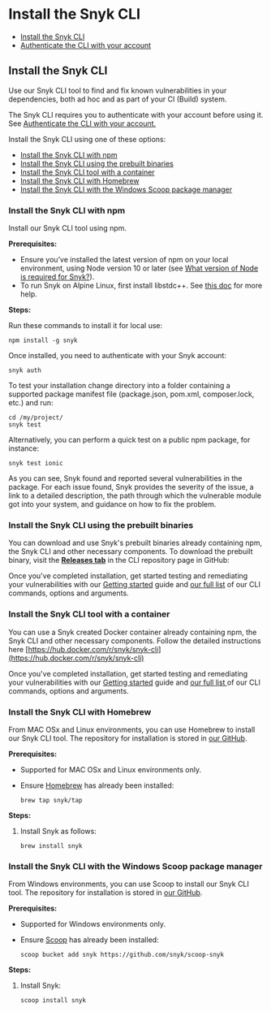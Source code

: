 # Install the Snyk CLI

* [ Install the Snyk CLI](/hc/en-us/articles/360003812538-Install-the-Snyk-CLI)
* [ Authenticate the CLI with your account](/hc/en-us/articles/360004008258-Authenticate-the-CLI-with-your-account)

##  Install the Snyk CLI

Use our Snyk CLI tool to find and fix known vulnerabilities in your dependencies, both ad hoc and as part of your CI \(Build\) system.

The Snyk CLI requires you to authenticate with your account before using it. See [Authenticate the CLI with your account.](/hc/en-us/articles/360004008258)

Install the Snyk CLI using one of these options:

* [Install the Snyk CLI with npm]()
* [Install the Snyk CLI using  the prebuilt binaries]()
* [Install the Snyk CLI tool with a container]()
* [Install the Snyk CLI with Homebrew]()
* [Install the Snyk CLI with the Windows Scoop package manager]()

### Install the Snyk CLI with npm

Install our Snyk CLI tool using npm.

**Prerequisites:**

* Ensure you’ve installed the latest version of npm on your local environment, using Node version 10 or later \(see [What version of Node is required for Snyk?](https://support.snyk.io/hc/en-us/articles/360004183317-What-version-of-Node-is-required-for-Snyk-)\).
* To run Snyk on Alpine Linux, first install libstdc++. See [this doc](https://support.snyk.io/hc/en-us/articles/360001929038) for more help.

**Steps:**

Run these commands to install it for local use:

```text
npm install -g snyk
```

Once installed, you need to authenticate with your Snyk account:

```text
snyk auth
```

To test your installation change directory into a folder containing a supported package manifest file \(package.json, pom.xml, composer.lock, etc.\) and run:

```text
cd /my/project/
snyk test
```

Alternatively, you can perform a quick test on a public npm package, for instance:

```text
snyk test ionic
```

As you can see, Snyk found and reported several vulnerabilities in the package. For each issue found, Snyk provides the severity of the issue, a link to a detailed description, the path through which the vulnerable module got into your system, and guidance on how to fix the problem.

### Install the Snyk CLI using the prebuilt binaries

You can download and use Snyk's prebuilt binaries already containing npm, the Snyk CLI and other necessary components. To download the prebuilt binary, visit the [**Releases tab**](https://github.com/snyk/snyk/releases) in the CLI repository page in GitHub:

Once you've completed installation, get started testing and remediating your vulnerabilities with our [Getting started](/hc/articles/360003812458#UUID-19fc37f2-b686-11ed-b85c-4789e90c8dfc) guide and [our full list](/hc/articles/360003812578#UUID-c88e66cf-431c-9ab1-d388-a8f82991c6e0) of our CLI commands, options and arguments.

### Install the Snyk CLI tool with a container

You can use a Snyk created Docker container already containing npm, the Snyk CLI and other necessary components. Follow the detailed instructions here [https://hub.docker.com/r/snyk/snyk-cli](https://hub.docker.com/r/snyk/snyk-cli)

Once you've completed installation, get started testing and remediating your vulnerabilities with our [Getting started](/hc/articles/360003812458#UUID-19fc37f2-b686-11ed-b85c-4789e90c8dfc) guide and [our full list](/hc/articles/360003812578#UUID-c88e66cf-431c-9ab1-d388-a8f82991c6e0)[ ](https://support.snyk.io/hc/en-us/articles/360003812578-CLI-reference)of our CLI commands, options and arguments.

### Install the Snyk CLI with Homebrew

From MAC OSx and Linux environments, you can use Homebrew to install our Snyk CLI tool. The repository for installation is stored in [our GitHub](https://github.com/snyk/homebrew-tap).

**Prerequisites:**

* Supported for MAC OSx and Linux environments only.
* Ensure [Homebrew](https://brew.sh/index_he) has already been installed:

  ```text
  brew tap snyk/tap
  ```

**Steps:**

1. Install Snyk as follows:

   ```text
   brew install snyk
   ```

### Install the Snyk CLI with the Windows Scoop package manager

From Windows environments, you can use Scoop to install our Snyk CLI tool. The repository for installation is stored in [our GitHub](https://github.com/snyk/scoop-snyk).

**Prerequisites:**

* Supported for Windows environments only.
* Ensure [Scoop](https://scoop.sh/) has already been installed:

  ```text
  scoop bucket add snyk https://github.com/snyk/scoop-snyk
  ```

**Steps:**

1. Install Snyk:

   ```text
   scoop install snyk
   ```

